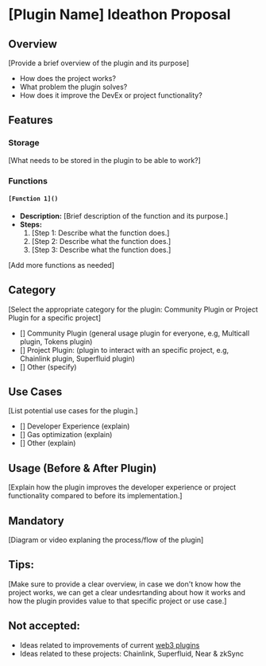 # [Plugin Name] Ideathon Proposal

## Overview

[Provide a brief overview of the plugin and its purpose]

- How does the project works?
- What problem the plugin solves?
- How does it improve the DevEx or project functionality?

## Features

### Storage

[What needs to be stored in the plugin to be able to work?]

### Functions

#### `[Function 1]()`

- **Description:** [Brief description of the function and its purpose.]
- **Steps:**
  1. [Step 1: Describe what the function does.]
  2. [Step 2: Describe what the function does.]
  3. [Step 3: Describe what the function does.]

[Add more functions as needed]

## Category

[Select the appropriate category for the plugin: Community Plugin or Project Plugin for a specific project]

- [] Community Plugin (general usage plugin for everyone, e.g, Multicall plugin, Tokens plugin)
- [] Project Plugin: (plugin to interact with an specific project, e.g, Chainlink plugin, Superfluid plugin)
- [] Other (specify)

## Use Cases

[List potential use cases for the plugin.]

- [] Developer Experience (explain)
- [] Gas optimization (explain)
- [] Other (explain)

## Usage (Before & After Plugin)

[Explain how the plugin improves the developer experience or project functionality compared to before its implementation.]

## Mandatory

[Diagram or video explaning the process/flow of the plugin]

## Tips:

[Make sure to provide a clear overview, in case we don't know how the project works, we can get a clear undesrtanding about how it works and how the plugin provides value to that specific project or use case.]

## Not accepted:

- Ideas related to improvements of current [web3 plugins](https://web3js.org/plugins)
- Ideas related to these projects: Chainlink, Superfluid, Near & zkSync

